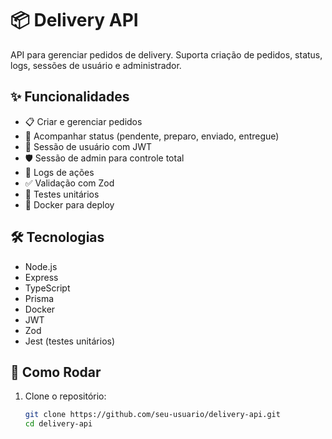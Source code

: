# 📦 Delivery API

API para gerenciar pedidos de delivery. Suporta criação de pedidos, status, logs, sessões de usuário e administrador.

## ✨ Funcionalidades

- 📋 Criar e gerenciar pedidos
- 🚚 Acompanhar status (pendente, preparo, enviado, entregue)
- 👤 Sessão de usuário com JWT
- 🛡️ Sessão de admin para controle total
- 📜 Logs de ações
- ✅ Validação com Zod
- 🧪 Testes unitários
- 🐳 Docker para deploy

## 🛠️ Tecnologias

- Node.js
- Express
- TypeScript
- Prisma
- Docker
- JWT
- Zod
- Jest (testes unitários)

## 🚀 Como Rodar

1. Clone o repositório:
   ```bash
   git clone https://github.com/seu-usuario/delivery-api.git
   cd delivery-api
